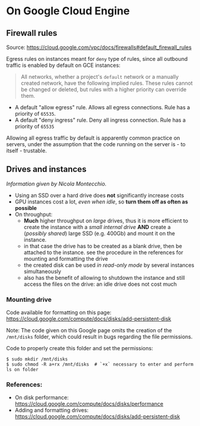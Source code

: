 # On Google Cloud Engine

## Firewall rules

Source: https://cloud.google.com/vpc/docs/firewalls#default_firewall_rules

Egress rules on instances meant for `deny` type of rules, since all outbound
traffic is enabled by default on GCE instances:

> All networks, whether a project's `default` network or a manually created
network, have the following implied rules. These rules cannot be changed or
deleted, but rules with a higher priority can override them.
>
>
* A default "allow egress" rule.
    Allows all egress connections. Rule has a priority of `65535`.
* A default "deny ingress" rule.
    Deny all ingress connection. Rule has a priority of `65535`

Allowing all egress traffic by default is apparently common practice on
servers, under the assumption that the code running on the server is - to
itself - trustable.

## Drives and instances

*Information given by Nicola Montecchio.*

* Using an SSD over a hard drive does **not** significantly increase costs
* GPU instances cost a lot, _even when idle_, so **turn them off
    as often as possible**
* On throughput:
    - **Much** higher throughput on _large_ drives, thus it is more
        efficient to create the instance with a _small internal drive_ **AND**
        create a (_possibly shared_) large SSD (e.g. 400Gb) and mount it on the
        instance.
    - in that case the drive has to be created as a blank drive, then
        be attached to the instance. see the procedure in the references for
        mounting and formatting the drive
    - the created disk can be used _in read-only mode_ by several instances
        simultaneously
    - also has the benefit of allowing to shutdown the instance and still access
        the files on the drive: an idle drive does not cost much

### Mounting drive

Code available for formatting on this page: https://cloud.google.com/compute/docs/disks/add-persistent-disk

Note: The code given on this Google page omits the creation of the `/mnt/disks`
folder, which could result in bugs regarding the file permissions.

Code to properly create this folder and set the permissions:
```
$ sudo mkdir /mnt/disks
$ sudo chmod -R a+rx /mnt/disks  # `+x` necessary to enter and perform ls on folder
```

### References:

* On disk performance:
    https://cloud.google.com/compute/docs/disks/performance
* Adding and formatting drives:
    https://cloud.google.com/compute/docs/disks/add-persistent-disk
